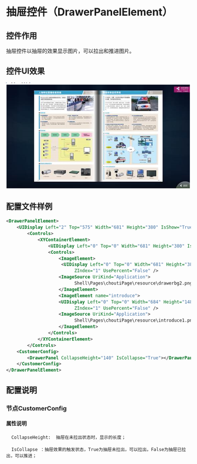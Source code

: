 # 抽屉控件（DrawerPanelElement）

## 控件作用

抽屉控件以抽屉的效果显示图片，可以拉出和推进图片。
## 控件UI效果
![Placeholder](../images/BookElement.png)

## 配置文件样例

```xml
<DrawerPanelElement>
    <UIDisplay Left="2" Top="575" Width="681" Height="380" IsShow="True" ZIndex="2" UsePercent="False" />
        <Controls>
            <XYContainerElement>
                <UIDisplay Left="0" Top="0" Width="681" Height="380" IsShow="True" ZIndex="1" UsePercent="False" />
                <Controls>
                    <ImageElement>
                     <UIDisplay Left="0" Top="0" Width="681" Height="380" IsShow="True"
                          ZIndex="1" UsePercent="False" />
                    <ImageSource UriKind="Application">
                          Shell\Pages\choutiPage\resource\drawerbg2.png</ImageSource>
                    </ImageElement>
                    <ImageElement name="introduce">
                    <UIDisplay Left="0" Top="0" Width="684" Height="148" IsShow="True"
                          ZIndex="1" UsePercent="False" />
                    <ImageSource UriKind="Application">
                          Shell\Pages\choutiPage\resource\introduce1.png</ImageSource>
                    </ImageElement>
                </Controls>
            </XYContainerElement>
        </Controls>
    <CustomerConfig>
        <DrawerPanel CollapseHeight="140" IsCollapse="True"></DrawerPanel>
    </CustomerConfig>
</DrawerPanelElement>

```

## 配置说明

### 节点CustomerConfig

#### 属性说明

      CollapseHeight:  抽屉在未拉出状态时，显示的长度；

      IsCollapse ：抽屉效果的触发状态，True为抽屉未拉出，可以拉出，False为抽屉已拉出，可以推进；



